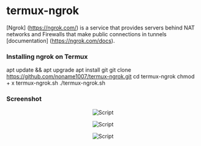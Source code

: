 # termux-ngrok
[Ngrok] (https://ngrok.com/) is a service that provides servers behind NAT networks and Firewalls that make public connections in tunnels [documentation] (https://ngrok.com/docs).

### Installing ngrok on Termux

apt update && apt upgrade
apt install git
git clone https://github.com/noname1007/termux-ngrok.git
cd termux-ngrok
chmod + x termux-ngrok.sh
./termux-ngrok.sh

### Screenshot

<p align = "center">
<img src = "https://i.imgur.com/86lzmIf.png" alt = "Script">
</p>

<p align = "center">
<img src = "https://i.imgur.com/sRb2y4P.png" alt = "Script">
</p>

<p align = "center">
<img src = "https://i.imgur.com/m80I9UB.png" alt = "Script">
</p>
